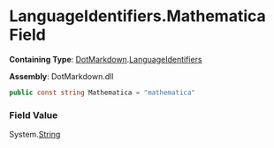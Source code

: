 # LanguageIdentifiers\.Mathematica Field

**Containing Type**: [DotMarkdown](../../README.md)\.[LanguageIdentifiers](../README.md)

**Assembly**: DotMarkdown\.dll

```csharp
public const string Mathematica = "mathematica"
```

### Field Value

System\.[String](https://docs.microsoft.com/en-us/dotnet/api/system.string)